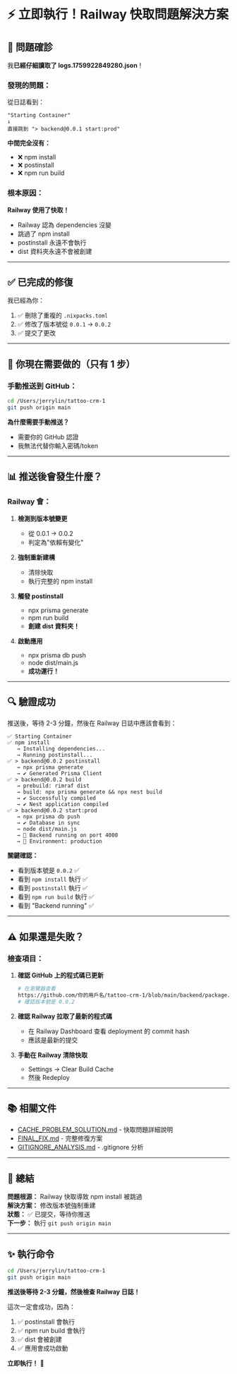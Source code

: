 # ⚡ 立即執行！Railway 快取問題解決方案

## 🎯 問題確診

我**已經仔細讀取了 logs.1759922849280.json**！

### 發現的問題：

從日誌看到：
```
"Starting Container"
↓
直接跳到 "> backend@0.0.1 start:prod"
```

**中間完全沒有：**
- ❌ npm install
- ❌ postinstall  
- ❌ npm run build

### 根本原因：

**Railway 使用了快取！**
- Railway 認為 dependencies 沒變
- 跳過了 npm install
- postinstall 永遠不會執行
- dist 資料夾永遠不會被創建

---

## ✅ 已完成的修復

我已經為你：
1. ✅ 刪除了重複的 `.nixpacks.toml`
2. ✅ 修改了版本號從 `0.0.1` → `0.0.2`
3. ✅ 提交了更改

---

## 🚀 你現在需要做的（只有 1 步）

### 手動推送到 GitHub：

```bash
cd /Users/jerrylin/tattoo-crm-1
git push origin main
```

**為什麼需要手動推送？**
- 需要你的 GitHub 認證
- 我無法代替你輸入密碼/token

---

## 📊 推送後會發生什麼？

### Railway 會：

1. **檢測到版本號變更**
   - 從 0.0.1 → 0.0.2
   - 判定為"依賴有變化"

2. **強制重新建構**
   - 清除快取
   - 執行完整的 npm install

3. **觸發 postinstall**
   - npx prisma generate
   - npm run build
   - **創建 dist 資料夾！**

4. **啟動應用**
   - npx prisma db push
   - node dist/main.js
   - **成功運行！**

---

## 🔍 驗證成功

推送後，等待 2-3 分鐘，然後在 Railway 日誌中應該會看到：

```
✅ Starting Container
✅ npm install
   → Installing dependencies...
   → Running postinstall...
✅ > backend@0.0.2 postinstall
   → npx prisma generate
   → ✔ Generated Prisma Client
✅ > backend@0.0.2 build  
   → prebuild: rimraf dist
   → build: npx prisma generate && npx nest build
   → ✔ Successfully compiled
   → ✔ Nest application compiled
✅ > backend@0.0.2 start:prod
   → npx prisma db push
   → ✔ Database in sync
   → node dist/main.js
   → 🚀 Backend running on port 4000
   → 📝 Environment: production
```

**關鍵確認：**
- 看到版本號是 `0.0.2` ✅
- 看到 `npm install` 執行 ✅
- 看到 `postinstall` 執行 ✅
- 看到 `npm run build` 執行 ✅
- 看到 "Backend running" ✅

---

## ⚠️ 如果還是失敗？

### 檢查項目：

1. **確認 GitHub 上的程式碼已更新**
   ```bash
   # 在瀏覽器查看
   https://github.com/你的用戶名/tattoo-crm-1/blob/main/backend/package.json
   # 確認版本號是 0.0.2
   ```

2. **確認 Railway 拉取了最新的程式碼**
   - 在 Railway Dashboard 查看 deployment 的 commit hash
   - 應該是最新的提交

3. **手動在 Railway 清除快取**
   - Settings → Clear Build Cache
   - 然後 Redeploy

---

## 📚 相關文件

- [CACHE_PROBLEM_SOLUTION.md](./CACHE_PROBLEM_SOLUTION.md) - 快取問題詳細說明
- [FINAL_FIX.md](./FINAL_FIX.md) - 完整修復方案
- [GITIGNORE_ANALYSIS.md](./GITIGNORE_ANALYSIS.md) - .gitignore 分析

---

## 🎯 總結

**問題根源：** Railway 快取導致 npm install 被跳過  
**解決方案：** 修改版本號強制重建  
**狀態：** ✅ 已提交，等待你推送  
**下一步：** 執行 `git push origin main`

---

## ✨ 執行命令

```bash
cd /Users/jerrylin/tattoo-crm-1
git push origin main
```

**推送後等待 2-3 分鐘，然後檢查 Railway 日誌！**

這次一定會成功，因為：
1. ✅ postinstall 會執行
2. ✅ npm run build 會執行
3. ✅ dist 會被創建
4. ✅ 應用會成功啟動

**立即執行！** 🚀

